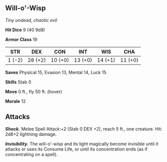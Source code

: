 ## Will-o'-Wisp

*Tiny undead, chaotic evil*

**Hit Dice** 9 (40 9d8)

**Armor Class** 19

| STR     | DEX     | CON     | INT     | WIS     | CHA     |
|---------|---------|---------|---------|---------|---------|
|  1 (-2) | 28 (+2) | 10 (+0) | 13 (+0) | 14 (+1) | 11 (+0) |

**Saves** Physical 15, Evasion 13, Mental 14, Luck 15

**Skills** Stab 0

**Move** 0 ft., fly 50 ft. (hover)

**Morale** 12

## Attacks

***Shock.*** Melee Spell Attack:+2 (Stab 0 DEX +2), reach 5 ft., one creature. Hit: 2d8+2 lightning damage.

***Invisibility.*** The will-o'-wisp and its light magically become invisible until it attacks or uses its Consume Life, or until its concentration ends (as if concentrating on a spell).

